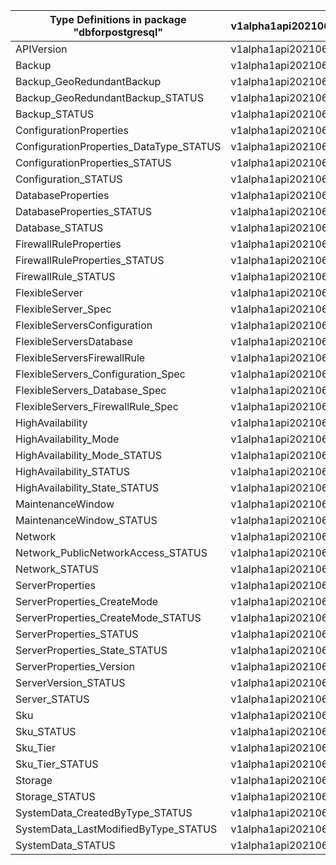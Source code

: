 | Type Definitions in package "dbforpostgresql" | v1alpha1api20210601 | v1beta20210601 |
|-----------------------------------------------|---------------------|----------------|
| APIVersion                                    | v1alpha1api20210601 | v1beta20210601 |
| Backup                                        | v1alpha1api20210601 | v1beta20210601 |
| Backup_GeoRedundantBackup                     | v1alpha1api20210601 | v1beta20210601 |
| Backup_GeoRedundantBackup_STATUS              | v1alpha1api20210601 | v1beta20210601 |
| Backup_STATUS                                 | v1alpha1api20210601 | v1beta20210601 |
| ConfigurationProperties                       | v1alpha1api20210601 | v1beta20210601 |
| ConfigurationProperties_DataType_STATUS       | v1alpha1api20210601 | v1beta20210601 |
| ConfigurationProperties_STATUS                | v1alpha1api20210601 | v1beta20210601 |
| Configuration_STATUS                          | v1alpha1api20210601 | v1beta20210601 |
| DatabaseProperties                            | v1alpha1api20210601 | v1beta20210601 |
| DatabaseProperties_STATUS                     | v1alpha1api20210601 | v1beta20210601 |
| Database_STATUS                               | v1alpha1api20210601 | v1beta20210601 |
| FirewallRuleProperties                        | v1alpha1api20210601 | v1beta20210601 |
| FirewallRuleProperties_STATUS                 | v1alpha1api20210601 | v1beta20210601 |
| FirewallRule_STATUS                           | v1alpha1api20210601 | v1beta20210601 |
| FlexibleServer                                | v1alpha1api20210601 | v1beta20210601 |
| FlexibleServer_Spec                           | v1alpha1api20210601 | v1beta20210601 |
| FlexibleServersConfiguration                  | v1alpha1api20210601 | v1beta20210601 |
| FlexibleServersDatabase                       | v1alpha1api20210601 | v1beta20210601 |
| FlexibleServersFirewallRule                   | v1alpha1api20210601 | v1beta20210601 |
| FlexibleServers_Configuration_Spec            | v1alpha1api20210601 | v1beta20210601 |
| FlexibleServers_Database_Spec                 | v1alpha1api20210601 | v1beta20210601 |
| FlexibleServers_FirewallRule_Spec             | v1alpha1api20210601 | v1beta20210601 |
| HighAvailability                              | v1alpha1api20210601 | v1beta20210601 |
| HighAvailability_Mode                         | v1alpha1api20210601 | v1beta20210601 |
| HighAvailability_Mode_STATUS                  | v1alpha1api20210601 | v1beta20210601 |
| HighAvailability_STATUS                       | v1alpha1api20210601 | v1beta20210601 |
| HighAvailability_State_STATUS                 | v1alpha1api20210601 | v1beta20210601 |
| MaintenanceWindow                             | v1alpha1api20210601 | v1beta20210601 |
| MaintenanceWindow_STATUS                      | v1alpha1api20210601 | v1beta20210601 |
| Network                                       | v1alpha1api20210601 | v1beta20210601 |
| Network_PublicNetworkAccess_STATUS            | v1alpha1api20210601 | v1beta20210601 |
| Network_STATUS                                | v1alpha1api20210601 | v1beta20210601 |
| ServerProperties                              | v1alpha1api20210601 | v1beta20210601 |
| ServerProperties_CreateMode                   | v1alpha1api20210601 | v1beta20210601 |
| ServerProperties_CreateMode_STATUS            | v1alpha1api20210601 | v1beta20210601 |
| ServerProperties_STATUS                       | v1alpha1api20210601 | v1beta20210601 |
| ServerProperties_State_STATUS                 | v1alpha1api20210601 | v1beta20210601 |
| ServerProperties_Version                      | v1alpha1api20210601 | v1beta20210601 |
| ServerVersion_STATUS                          | v1alpha1api20210601 | v1beta20210601 |
| Server_STATUS                                 | v1alpha1api20210601 | v1beta20210601 |
| Sku                                           | v1alpha1api20210601 | v1beta20210601 |
| Sku_STATUS                                    | v1alpha1api20210601 | v1beta20210601 |
| Sku_Tier                                      | v1alpha1api20210601 | v1beta20210601 |
| Sku_Tier_STATUS                               | v1alpha1api20210601 | v1beta20210601 |
| Storage                                       | v1alpha1api20210601 | v1beta20210601 |
| Storage_STATUS                                | v1alpha1api20210601 | v1beta20210601 |
| SystemData_CreatedByType_STATUS               | v1alpha1api20210601 | v1beta20210601 |
| SystemData_LastModifiedByType_STATUS          | v1alpha1api20210601 | v1beta20210601 |
| SystemData_STATUS                             | v1alpha1api20210601 | v1beta20210601 |

